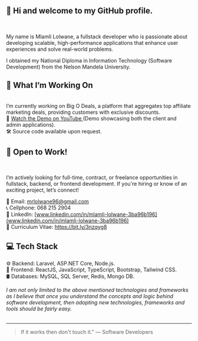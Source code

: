 ## :wave: Hi and welcome to my GitHub profile. 
<br/>

My name is Mlamli Lolwane, a fullstack developer who is passionate about developing scalable, high-performance applications that enhance user experiences and solve real-world problems.

I obtained my National Diploma in Information Technology (Software Development) from the Nelson Mandela University. 
<br/>


## 📌 What I’m Working On

<br/>
I’m currently working on Big O Deals, a platform that aggregates top affiliate marketing deals, providing customers with exclusive discounts. <br/>
🎥 <a href="https://youtube.com/MlamliLolwane1"> Watch the Demo on YouTube </a> (Demo showcasing both the client and admin applications). <br/>
🛠️ Source code available upon request.
<br/>


## 🔎 Open to Work!

<br/>

I’m actively looking for full-time, contract, or freelance opportunities in fullstack, backend, or frontend development. If you're hiring or know of an exciting project, let’s connect!

📧 Email: mrlolwane96@gmail.com <br/>
📞 Cellphone: 068 215 2904 <br/>
🔗 LinkedIn: [www.linkedin.com/in/mlamli-lolwane-3ba96b196](www.linkedin.com/in/mlamli-lolwane-3ba96b196) <br/>
📄 Curriculum Vitae: https://bit.ly/3nzqyg8 
<br/>


## 💻 Tech Stack

⚙️ Backend: Laravel, ASP.NET Core, Node.js. <br/>
🎨 Frontend: ReactJS, JavaScript, TypeScript, Bootstrap, Tailwind CSS. <br/>
🛢️ Databases: MySQL, SQL Server, Redis, Mongo DB.
<br/>

*I am not only limited to the above mentioned technologies and frameworks as I believe that once you understand
the concepts and logic behind software development, then adopting new technologies, frameworks and tools should be fairly easy.* <br/><br/>


---

> If it works then don't touch it." 
— Software Developers
